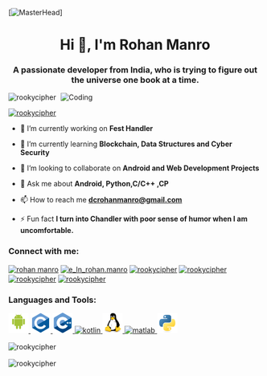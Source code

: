 

[![MasterHead](https://www.whiteboardblog.co.uk/wp-content/uploads/2014/06/madewithcodeheader.jpg)]



<h1 align="center">Hi 👋, I'm Rohan Manro</h1>
<h3 align="center">A passionate developer from India, who is trying to figure out the universe one book at a time.</h3>
<img align="right" alt="Coding" width="400" src="https://c.tenor.com/qJ5evVs-_uUAAAAC/coding.gif">
<p align="left"> <img src="https://komarev.com/ghpvc/?username=rookycipher&label=Profile%20views&color=0e75b6&style=flat" alt="rookycipher" /> </p>

<p align="left"> <a href="https://github.com/ryo-ma/github-profile-trophy"><img src="https://github-profile-trophy.vercel.app/?username=rookycipher" alt="rookycipher" /></a> </p>

- 🔭 I’m currently working on **Fest Handler**

- 🌱 I’m currently learning **Blockchain, Data Structures and Cyber Security**

- 👯 I’m looking to collaborate on **Android and Web Development Projects**

- 💬 Ask me about **Android, Python,C/C++ ,CP**

- 📫 How to reach me **dcrohanmanro@gmail.com**

- ⚡ Fun fact **I turn into Chandler with poor sense of humor when I am uncomfortable.**

<h3 align="left">Connect with me:</h3>
<p align="left">
<a href="https://linkedin.com/in/rohan manro" target="blank"><img align="center" src="https://raw.githubusercontent.com/rahuldkjain/github-profile-readme-generator/master/src/images/icons/Social/linked-in-alt.svg" alt="rohan manro" height="30" width="40" /></a>
<a href="https://instagram.com/e_ln_rohan.manro" target="blank"><img align="center" src="https://raw.githubusercontent.com/rahuldkjain/github-profile-readme-generator/master/src/images/icons/Social/instagram.svg" alt="e_ln_rohan.manro" height="30" width="40" /></a>
<a href="https://www.codechef.com/users/rookycipher" target="blank"><img align="center" src="https://cdn.jsdelivr.net/npm/simple-icons@3.1.0/icons/codechef.svg" alt="rookycipher" height="30" width="40" /></a>
<a href="https://www.hackerrank.com/rookycipher" target="blank"><img align="center" src="https://raw.githubusercontent.com/rahuldkjain/github-profile-readme-generator/master/src/images/icons/Social/hackerrank.svg" alt="rookycipher" height="30" width="40" /></a>
<a href="https://codeforces.com/profile/rookycipher" target="blank"><img align="center" src="https://raw.githubusercontent.com/rahuldkjain/github-profile-readme-generator/master/src/images/icons/Social/codeforces.svg" alt="rookycipher" height="30" width="40" /></a>
<a href="https://www.leetcode.com/rookycipher" target="blank"><img align="center" src="https://raw.githubusercontent.com/rahuldkjain/github-profile-readme-generator/master/src/images/icons/Social/leet-code.svg" alt="rookycipher" height="30" width="40" /></a>
</p>

<h3 align="left">Languages and Tools:</h3>
<p align="left"> <a href="https://developer.android.com" target="_blank" rel="noreferrer"> <img src="https://raw.githubusercontent.com/devicons/devicon/master/icons/android/android-original-wordmark.svg" alt="android" width="40" height="40"/> </a> <a href="https://www.cprogramming.com/" target="_blank" rel="noreferrer"> <img src="https://raw.githubusercontent.com/devicons/devicon/master/icons/c/c-original.svg" alt="c" width="40" height="40"/> </a> <a href="https://www.w3schools.com/cpp/" target="_blank" rel="noreferrer"> <img src="https://raw.githubusercontent.com/devicons/devicon/master/icons/cplusplus/cplusplus-original.svg" alt="cplusplus" width="40" height="40"/> </a> <a href="https://kotlinlang.org" target="_blank" rel="noreferrer"> <img src="https://www.vectorlogo.zone/logos/kotlinlang/kotlinlang-icon.svg" alt="kotlin" width="40" height="40"/> </a> <a href="https://www.linux.org/" target="_blank" rel="noreferrer"> <img src="https://raw.githubusercontent.com/devicons/devicon/master/icons/linux/linux-original.svg" alt="linux" width="40" height="40"/> </a> <a href="https://www.mathworks.com/" target="_blank" rel="noreferrer"> <img src="https://upload.wikimedia.org/wikipedia/commons/2/21/Matlab_Logo.png" alt="matlab" width="40" height="40"/> </a> <a href="https://www.python.org" target="_blank" rel="noreferrer"> <img src="https://raw.githubusercontent.com/devicons/devicon/master/icons/python/python-original.svg" alt="python" width="40" height="40"/> </a> </p>

<p><img align="center" src="https://github-readme-stats.vercel.app/api/top-langs?username=rookycipher&show_icons=true&locale=en&layout=compact" alt="rookycipher" /></p>

<p><img align="center" src="https://github-readme-streak-stats.herokuapp.com/?user=rookycipher&" alt="rookycipher" /></p>
